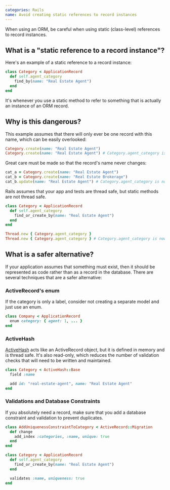 ```yaml
---
categories: Rails
name: Avoid creating static references to record instances
---
```


When using an ORM, be careful when using static (class-level) references to record instances.

## What is a "static reference to a record instance"?

Here's an example of a static reference to a record instance:

```ruby
class Category < ApplicationRecord
  def self.agent_category
    find_by(name: "Real Estate Agent")
  end
end
```

It's whenever you use a static method to refer to something that is actually an instance of an ORM record.

## Why is this dangerous?

This example assumes that there will only ever be one record with this name, which can be easily overlooked:

```ruby
Category.create(name: "Real Estate Agent")
Category.create(name: "Real Estate Agent") # Category.agent_category is now non-deterministic
```

Great care must be made so that the record's name never changes:

```ruby
cat_a = Category.create(name: "Real Estate Agent")
cat_b = Category.create(name: "Real Estate Brokerage")
cat_b.update(name: "Real Estate Agent") # Category.agent_category is now non-deterministic
```

Rails assumes that your app and tests are thread safe, but static methods are not thread safe.

```ruby
class Category < ApplicationRecord
  def self.agent_category
    find_or_create_by(name: "Real Estate Agent")
  end
end

Thread.new { Category.agent_category }
Thread.new { Category.agent_category } # Category.agent_category is now non-deterministic. There may be duplicate records.
```

## What is a safer alternative?

If your application assumes that something must exist, then it should be represented as code rather than as a record in the database. There are several techniques that are a safer alternative:

### ActiveRecord's enum

If the category is only a label, consider not creating a separate model and just use an enum.

```ruby
class Company < ApplicationRecord
  enum category: { agent: 1, ... }
end
```

### ActiveHash

[ActiveHash](https://github.com/active-hash/active_hash) acts like an ActiveRecord object, but it is defined in memory and is thread safe. It's also read-only, which reduces the number of validation checks that will need to be written and maintained.

```ruby
class Category < ActiveHash::Base
  field :name

  add id: "real-estate-agent", name: "Real Estate Agent"
end
```

### Validations and Database Constraints

If you absolutely need a record, make sure that you add a database constraint and validation to prevent duplicates.

```ruby
class AddUniquenessConstraintToCategory < ActiveRecord::Migration
  def change
    add_index :categories, :name, unique: true
  end
end

class Category < ApplicationRecord
  def self.agent_category
    find_or_create_by(name: "Real Estate Agent")
  end

  validates :name, uniqueness: true
end
```
